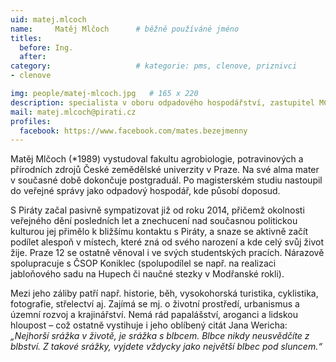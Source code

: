 ```yaml
---
uid: matej.mlcoch
name:     Matěj Mlčoch  	# běžně používáné jméno
titles:
  before: Ing.
  after:
category:                   # kategorie: pms, clenove, priznivci
- clenove

img: people/matej-mlcoch.jpg   # 165 x 220
description: specialista v oboru odpadového hospodářství, zastupitel MČ Praha 12, předseda místního sdružení Praha 12  # kratký popis, max 160 znaků
mail: matej.mlcoch@pirati.cz
profiles:
  facebook: https://www.facebook.com/mates.bezejmenny
---
```


Matěj Mlčoch (*1989) vystudoval fakultu agrobiologie, potravinových a přírodních zdrojů České zemědělské univerzity v Praze. Na své alma mater v současné době dokončuje postgraduál. Po magisterském studiu nastoupil do veřejné správy jako odpadový hospodář, kde působí doposud.

S Piráty začal pasivně sympatizovat již od roku 2014, přičemž okolnosti veřejného dění posledních let a znechucení nad současnou politickou kulturou jej přimělo k bližšímu kontaktu s Piráty, a snaze se aktivně začít podílet alespoň v místech, které zná od svého narození a kde celý svůj život žije. Praze 12 se ostatně věnoval i ve svých studentských pracích. Nárazově spolupracuje s ČSOP Koniklec (spolupodílel se např. na realizaci jabloňového sadu na Hupech či naučné stezky v Modřanské rokli).

Mezi jeho záliby patří např. historie, běh, vysokohorská turistika, cyklistika, fotografie, střelectví aj. Zajímá se mj. o životní prostředí, urbanismus a územní rozvoj a krajinářství. Nemá rád papalášství, aroganci a lidskou hloupost – což ostatně vystihuje i jeho oblíbený citát Jana Wericha: _„Nejhorší srážka v životě, je srážka s blbcem. Blbce nikdy neusvědčíte z blbství. Z takové srážky, vyjdete vždycky jako největší blbec pod sluncem.“_
